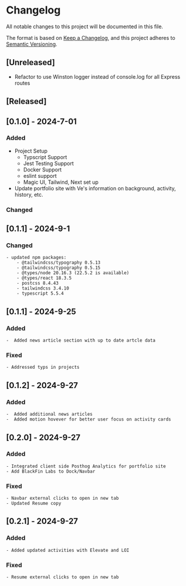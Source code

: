 # Changelog

All notable changes to this project will be documented in this file.

The format is based on [Keep a Changelog](https://keepachangelog.com/en/1.0.0/),
and this project adheres to [Semantic Versioning](https://semver.org/spec/v2.0.0.html).

## [Unreleased]

-   Refactor to use Winston logger instead of console.log for all Express routes

## [Released]

## [0.1.0] - 2024-7-01

### Added

-   Project Setup
    -   Typscript Support
    -   Jest Testing Support
    -   Docker Support
    -   eslint support
    -   Magic UI, Tailwind, Next set up
-   Update portfolio site with Ve's information on background, activity, history, etc.

### Changed

## [0.1.1] - 2024-9-1

### Changed

    - updated npm packages:
        - @tailwindcss/typography 0.5.13
        - @tailwindcss/typography 0.5.15
        - @types/node 20.16.3 (22.5.2 is available)
        - @types/react 18.3.5
        - postcss 8.4.43
        - tailwindcss 3.4.10
        - typescript 5.5.4

## [0.1.1] - 2024-9-25

### Added

    -  Added news article section with up to date artcle data

### Fixed

    - Addressed typs in projects

## [0.1.2] - 2024-9-27

### Added

    -  Added additional news articles
    -  Added motion hovever for better user focus on activity cards

## [0.2.0] - 2024-9-27

### Added

    - Integrated client side Posthog Analytics for portfolio site
    - Add BlackFin Labs to Dock/Navbar

### Fixed

    - Navbar external clicks to open in new tab
    - Updated Resume copy

## [0.2.1] - 2024-9-27

### Added

    - Added updated activities with Elevate and LOI

### Fixed

    - Resume external clicks to open in new tab
